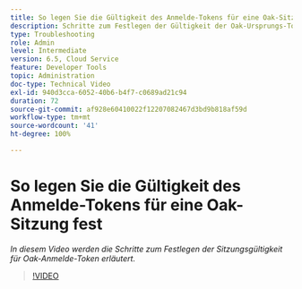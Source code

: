 ```yaml
---
title: So legen Sie die Gültigkeit des Anmelde-Tokens für eine Oak-Sitzung fest
description: Schritte zum Festlegen der Gültigkeit der Oak-Ursprungs-Token-Sitzung
type: Troubleshooting
role: Admin
level: Intermediate
version: 6.5, Cloud Service
feature: Developer Tools
topic: Administration
doc-type: Technical Video
exl-id: 940d3cca-6052-40b6-b4f7-c0689ad21c94
duration: 72
source-git-commit: af928e60410022f12207082467d3bd9b818af59d
workflow-type: tm+mt
source-wordcount: '41'
ht-degree: 100%

---
```


# So legen Sie die Gültigkeit des Anmelde-Tokens für eine Oak-Sitzung fest

*In diesem Video werden die Schritte zum Festlegen der Sitzungsgültigkeit für Oak-Anmelde-Token erläutert.*

>[!VIDEO](https://video.tv.adobe.com/v/335468?quality=12&learn=on)
